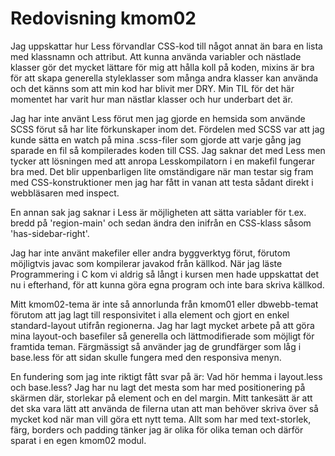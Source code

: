 ---
---
Redovisning kmom02
=========================

Jag uppskattar hur Less förvandlar CSS-kod till något annat än bara en lista med klassnamn och attribut. Att kunna använda variabler och nästlade klasser gör det mycket lättare för mig att hålla koll på koden, mixins är bra för att skapa generella styleklasser som många andra klasser kan använda och det känns som att min kod har blivit mer DRY. Min TIL för det här momentet har varit hur man nästlar klasser och hur underbart det är.

Jag har inte använt Less förut men jag gjorde en hemsida som använde SCSS förut så har lite förkunskaper inom det. Fördelen med SCSS var att jag kunde sätta en watch på mina .scss-filer som gjorde att varje gång jag sparade en fil så kompilerades koden till CSS. Jag saknar det med Less men tycker att lösningen med att anropa Lesskompilatorn i en makefil fungerar bra med. Det blir uppenbarligen lite omständigare när man testar sig fram med CSS-konstruktioner men jag har fått in vanan att testa sådant direkt i webbläsaren med inspect.

En annan sak jag saknar i Less är möjligheten att sätta variabler för t.ex. bredd på 'region-main' och sedan ändra den inifrån en CSS-klass såsom 'has-sidebar-right'.

Jag har inte använt makefiler eller andra byggverktyg förut, förutom möjligtvis javac som kompilerar javakod från källkod. När jag läste Programmering i C kom vi aldrig så långt i kursen men hade uppskattat det nu i efterhand, för att kunna göra egna program och inte bara skriva källkod.

Mitt kmom02-tema är inte så annorlunda från kmom01 eller dbwebb-temat förutom att jag lagt till responsivitet i alla element och gjort en enkel standard-layout utifrån regionerna.
Jag har lagt mycket arbete på att göra mina layout-och basefiler så generella och lättmodifierade som möjligt för framtida teman. Färgmässigt så använder jag de grundfärger som låg i base.less för att sidan skulle fungera med den responsiva menyn.

En fundering som jag inte riktigt fått svar på är: Vad hör hemma i layout.less och base.less? Jag har nu lagt det mesta som har med positionering på skärmen där, storlekar på element och en del margin. Mitt tankesätt är att det ska vara lätt att använda de filerna utan att man behöver skriva över så mycket kod när man vill göra ett nytt tema. Allt som har med text-storlek, färg, borders och padding tänker jag är olika för olika teman och därför sparat i en egen kmom02 modul.

